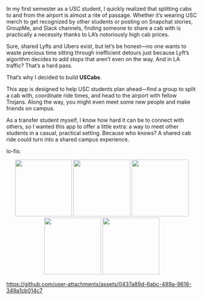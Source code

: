 In my first semester as a USC student, I quickly realized that splitting cabs to and from the airport is almost a rite of passage. Whether it’s wearing USC merch to get recognized by other students or posting on Snapchat stories, GroupMe, and Slack channels, finding someone to share a cab with is practically a necessity thanks to LA’s notoriously high cab prices.

Sure, shared Lyfts and Ubers exist, but let’s be honest—no one wants to waste precious time sitting through inefficient detours just because Lyft’s algorithm decides to add stops that aren’t even on the way. And in LA traffic? That’s a hard pass.

That’s why I decided to build **USCabs**.

This app is designed to help USC students plan ahead—find a group to split a cab with, coordinate ride times, and head to the airport with fellow Trojans. Along the way, you might even meet some new people and make friends on campus.

As a transfer student myself, I know how hard it can be to connect with others, so I wanted this app to offer a little extra: a way to meet other students in a casual, practical setting. Because who knows? A shared cab ride could turn into a shared campus experience.

lo-fis:
<p align="center">
  <img src="https://github.com/user-attachments/assets/d7936f74-ac2b-4432-b13b-d75a3df385df" width="150"/>
  <img src="https://github.com/user-attachments/assets/cf4d112f-0f52-459e-bcd9-01c15e6de396" width="150"/>
  <img src="https://github.com/user-attachments/assets/d6900294-750c-4250-8b6d-d123b704f2b6" width="150"/>
  <img src="https://github.com/user-attachments/assets/63e791fd-3f2a-4e58-a885-9c70d94d6eb7" width="150"/>
  <img src="https://github.com/user-attachments/assets/ffdd94a8-1d01-4117-9422-2ce32a39a9c9" width="150"/>
</p>





https://github.com/user-attachments/assets/0437a89d-6abc-489a-9616-349a1cb014c7

